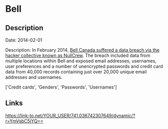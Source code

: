 # Bell

## Description

Date: 2014-02-01

Description:
In February 2014, <a href="http://news.softpedia.com/news/Hackers-Claim-to-Have-Breached-Bell-Canada-s-Systems-422952.shtml?utm_medium=twitter&utm_source=FredToadster" target="_blank" rel="noopener">Bell Canada suffered a data breach via the hacker collective known as NullCrew</a>. The breach included data from multiple locations within Bell and exposed email addresses, usernames, user preferences and a number of unencrypted passwords and credit card data from 40,000 records containing just over 20,000 unique email addresses and usernames.


['Credit cards', 'Genders', 'Passwords', 'Usernames']

## Links

https://link-to.net/YOUR_USER/741.036742307649/dynamic/?r=YmVsbC5jYQ==